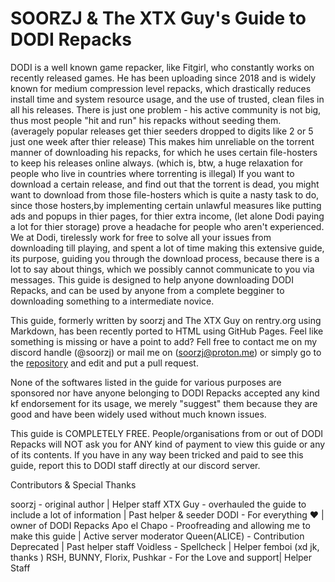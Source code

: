 # SOORZJ & The XTX Guy's Guide to DODI Repacks

DODI is a well known game repacker, like Fitgirl, who constantly works on recently released games. He has been uploading since 2018 and is widely known for medium compression level repacks, which drastically reduces install time and system resource usage, and the use of trusted, clean files in all his releases. There is just one problem - his active community is not big, thus most people "hit and run" his repacks without seeding them.  (averagely popular releases get thier seeders dropped to digits like 2 or 5 just one week after thier release) This makes him unreliable on the torrent manner of downloading his repacks, for which he uses certain file-hosters to keep his releases online always. (which is, btw, a huge relaxation for people who live in countries where torrenting is illegal) If you want to download a certain release, and find out that the torrent is dead, you might want to download from those file-hosters which is quite a nasty task to do, since those hosters,by implementing certain unlawful measures like putting ads and popups in thier pages, for thier extra income, (let alone Dodi paying a lot for thier storage) prove a headache for people who aren't experienced. We at Dodi, tirelessly work for free to solve all your issues from downloading till playing, and spent a lot of time making this extensive guide, its purpose, guiding you through the download process, because there is a lot to say about things, which we possibly cannot communicate to you via messages. This guide is designed to help anyone downloading DODI Repacks, and can be used by anyone from a complete begginer to downloading something to a intermediate novice.

This guide, formerly written by soorzj and The XTX Guy on rentry.org using Markdown, has been recently ported to HTML using GitHub Pages. Feel like something is missing or have a point to add? Fell free to contact me on my discord handle (@soorzj) or mail me on (soorzj@proton.me) or simply go to the [repository](https://github.com/dodi-guide/guide-to-dodi-repacks) and edit and put a pull request.

None of the softwares listed in the guide for various purposes are sponsored nor have anyone belonging to DODI Repacks accepted any kind kf endorsement for its usage, we merely "suggest" them because they are good and have been widely used without much known issues.

This guide is COMPLETELY FREE. People/organisations from or out of DODI Repacks will NOT ask you for ANY kind of payment to view this guide or any of its contents. If you have in any way been tricked and paid to see this guide, report this to DODI staff directly at our discord server.

Contributors & Special Thanks

soorzj - original author | Helper staff
XTX Guy - overhauled the guide to include a lot of information | Past helper & seeder
DODI - For everything ❤️ | owner of DODI Repacks 
Apo el Chapo - Proofreading and allowing me to make this guide | Active server moderator
Queen(ALICE) - Contribution Deprecated | Past helper staff
Voidless - Spellcheck | Helper femboi (xd jk, thanks )
RSH, BUNNY, Florix, Pushkar - For the Love and support| Helper Staff 
